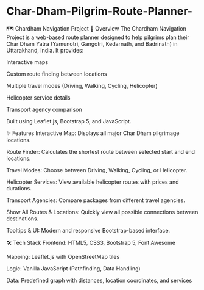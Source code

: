 # Char-Dham-Pilgrim-Route-Planner-
🗺️ Chardham Navigation Project
📌 Overview
The Chardham Navigation Project is a web-based route planner designed to help pilgrims plan their Char Dham Yatra (Yamunotri, Gangotri, Kedarnath, and Badrinath) in Uttarakhand, India.
It provides:

Interactive maps

Custom route finding between locations

Multiple travel modes (Driving, Walking, Cycling, Helicopter)

Helicopter service details

Transport agency comparison

Built using Leaflet.js, Bootstrap 5, and JavaScript.

✨ Features
Interactive Map: Displays all major Char Dham pilgrimage locations.

Route Finder: Calculates the shortest route between selected start and end locations.

Travel Modes: Choose between Driving, Walking, Cycling, or Helicopter.

Helicopter Services: View available helicopter routes with prices and durations.

Transport Agencies: Compare packages from different travel agencies.

Show All Routes & Locations: Quickly view all possible connections between destinations.

Tooltips & UI: Modern and responsive Bootstrap-based interface.

🛠️ Tech Stack
Frontend: HTML5, CSS3, Bootstrap 5, Font Awesome

Mapping: Leaflet.js with OpenStreetMap tiles

Logic: Vanilla JavaScript (Pathfinding, Data Handling)

Data: Predefined graph with distances, location coordinates, and services

